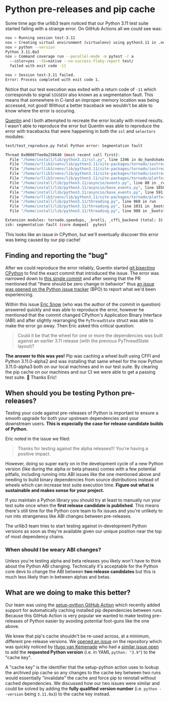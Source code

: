 # Python pre-releases and pip cache

Some time ago the urllib3 team noticed that our Python 3.11 test suite started failing with a strange error. On GitHub Actions all we could see was:

```bash
nox > Running session test-3.11
nox > Creating virtual environment (virtualenv) using python3.11 in .nox/test-3-11
nox > python --version
Python 3.11.0a3
nox > Command coverage run --parallel-mode -m pytest -r a
  --color=yes --tb=native --no-success-flaky-report test/
  failed with exit code -11

nox > Session test-3.11 failed.
Error: Process completed with exit code 1.
```

Notice that our test execution was exited with a return code of `-11` which corresponds to signal `SIGSEGV` also known as a segmentation fault. This means that somewhere in C-land an improper memory location was being accessed, not good! Without a better traceback we wouldn't be able to know where the error is occuring.

[Quentin](https://github.com/pquentin) and I both attempted to recreate the error locally with mixed results. I wasn't able to reproduce the error but Quentin was able to reproduce the error with tracebacks that were happening in both the `ssl` and `selectors` modules:

```bash
test/test_reproduce.py Fatal Python error: Segmentation fault

Thread 0x00007fee9a250640 (most recent call first):
  File "/home/install/lib/python3.11/ssl.py", line 1346 in do_handshake
  File "/home/urllib3/venv/lib/python3.11/site-packages/tornado/iostream.py", line 1391 in _do_ssl_handshake
  File "/home/urllib3/venv/lib/python3.11/site-packages/tornado/iostream.py", line 1478 in _handle_read
  File "/home/urllib3/venv/lib/python3.11/site-packages/tornado/iostream.py", line 696 in _handle_events
  File "/home/urllib3/venv/lib/python3.11/site-packages/tornado/platform/asyncio.py", line 189 in _handle_events
  File "/home/install/lib/python3.11/asyncio/events.py", line 80 in _run
  File "/home/install/lib/python3.11/asyncio/base_events.py", line 1858 in _run_once
  File "/home/install/lib/python3.11/asyncio/base_events.py", line 591 in run_forever
  File "/home/urllib3/venv/lib/python3.11/site-packages/tornado/platform/asyncio.py", line 199 in start
  File "/home/install/lib/python3.11/threading.py", line 968 in run
  File "/home/install/lib/python3.11/threading.py", line 1031 in _bootstrap_inner
  File "/home/install/lib/python3.11/threading.py", line 988 in _bootstrap

Extension modules: tornado.speedups, _brotli, _cffi_backend (total: 3)
zsh: segmentation fault (core dumped)  pytest
```

This looks like an issue in CPython, but we'll eventually discover this error was being caused by our pip cache!

## Finding and reporting the "bug"

After we could reproduce the error reliably, Quentin started [git bisecting CPython](https://www.metaltoad.com/blog/beginners-guide-git-bisect-process-elimination) to find the exact commit that introduced the issue. The error was narrowed down to [this single commit](https://github.com/python/cpython/commit/32a67246b0d1e08cd50fc3bfa58052cfeb515b2e) and after seeing that the PR mentioned that "there should be zero change in behavior" thus [an issue was opened on the Python issue tracker](https://bugs.python.org/issue46320) (BPO) to report what we'd been experiencing.

Within this issue [Eric Snow](https://github.com/ericsnowcurrently) (who was the author of the commit in question) answered quickly and was able to reproduce the error, however he mentioned that the commit changed CPython's Application Binary Interface (ABI) and after slightly rearranging the `PyThreadState` struct was able to make the error go away. Then Eric asked this critical question:

> Could it be that the wheel for one or more the dependencies was built against an earlier 3.11 release (with the previous PyThreadState layout)?

**The answer to this was yes!** Pip was caching a wheel built using CFFI and Python 3.11.0-alpha2 and was installing that same wheel for the now Python 3.11.0-alpha3 both on our local machines and in our test suite. By clearing the pip cache on our machines and our CI we were able to get a passing test suite. 🎉 Thanks Eric!

## When should you be testing Python pre-releases?

Testing your code against pre-releases of Python is important to ensure a smooth upgrade for both your upstream dependencies and your downstream users. **This is especially the case for release candidate builds of Python.**

Eric noted in the issue we filed:

> Thanks for testing against the alpha releases!!!  You're having a positive impact.

However, doing so super early on in the development cycle of a new Python version (like during the alpha or beta phases) comes with a few potential pitfalls, including running into ABI issues like the one mentioned above and needing to build binary dependencies from source distributions instead of wheels which can increase test suite execution time. **Figure out what is sustainable and makes sense for your project.**

If you maintain a Python library you should try at least to manually run your test suite once when the **first release candidate is published**. This means there's still time for the Python core team to fix issues and you're unlikely to run into strangeness like ABI changes between pre-releases.

The urllib3 team tries to start testing against in-development Python versions as soon as they're available given our unique position near the top of most dependency chains.

### When should I be weary ABI changes?

Unless you're testing alpha and beta releases you likely won't have to think about the Python ABI changing. Technically it's acceptable for the Python core devs to change the ABI between **two release candidates** but this is much less likely than in between alphas and betas.

## What are we doing to make this better?

Our team was using the [setup-python GitHub Action](https://github.com/actions/setup-python) which recently added support for automatically caching installed pip dependencies between runs. Because this GitHub Action is very popular we wanted to make testing pre-releases of Python easier by avoiding potential foot-guns like the one above.

We knew that pip's cache shouldn't be re-used across, at a minimum, different pre-release versions. We [opened an issue](https://github.com/actions/setup-python/issues/319) on the repository which was quickly noticed by [Hugo van Kemenade](https://github.com/hugovk) who had a [similar issue open](https://github.com/actions/setup-python/pull/303) to add the **requested Python version** (i.e. in YAML `python: "3.9"`) to the "cache key".

A "cache key" is the identifier that the setup-python action uses to lookup the archived pip cache so any changes to the cache key between two runs would essentially "invalidate" the cache and force pip to reinstall without cached dependencies. We discussed how our two issues were similar and could be solved by adding the **fully qualified version number** (i.e. `python --version` being `3.11.0a3`) to the cache key instead.
